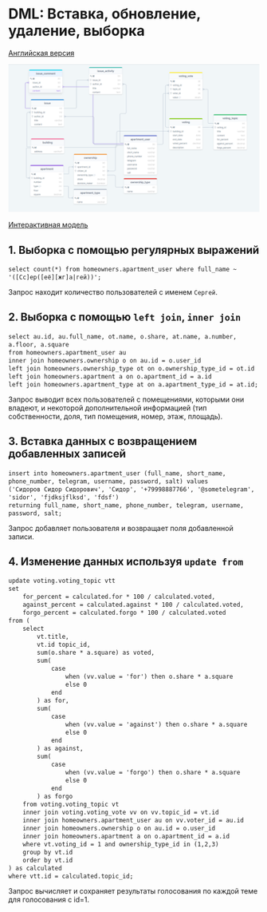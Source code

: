 # DML: Вставка, обновление, удаление, выборка

[Английская версия](.)

![Модель базы данных](database-model-09.png)

[Интерактивная модель](https://drawsql.app/community-services/diagrams/community-of-building-owners/)

## 1. Выборка с помощью регулярных выражений
```postgresql
select count(*) from homeowners.apartment_user where full_name ~ '([Сс]ер([её][жг]а|гей))';
```
Запрос находит количество пользователей с именем `Сергей`.

## 2. Выборка с помощью `left join`, `inner join`
```postgresql
select au.id, au.full_name, ot.name, o.share, at.name, a.number, a.floor, a.square
from homeowners.apartment_user au
inner join homeowners.ownership o on au.id = o.user_id
left join homeowners.ownership_type ot on o.ownership_type_id = ot.id
left join homeowners.apartment a on o.apartment_id = a.id
left join homeowners.apartment_type at on a.apartment_type_id = at.id;
```
Запрос выводит всех пользователей с помещениями, которыми они владеют, и некоторой дополнительной информацией (тип собственности, доля, тип помещения, номер, этаж, площадь).

## 3. Вставка данных с возвращением добавленных записей
```postgresql
insert into homeowners.apartment_user (full_name, short_name, phone_number, telegram, username, password, salt) values 
('Сидоров Сидор Сидорович', 'Сидор', '+79998887766', '@sometelegram', 'sidor', 'fjdksjflksd', 'fdsf')   
returning full_name, short_name, phone_number, telegram, username, password, salt;
```
Запрос добавляет пользователя и возвращает поля добавленной записи.

## 4. Изменение данных используя `update from`
```postgresql
update voting.voting_topic vtt
set
    for_percent = calculated.for * 100 / calculated.voted,
    against_percent = calculated.against * 100 / calculated.voted,
    forgo_percent = calculated.forgo * 100 / calculated.voted
from (
    select
        vt.title,
        vt.id topic_id,
        sum(o.share * a.square) as voted,
        sum(
            case
                when (vv.value = 'for') then o.share * a.square
                else 0
            end
        ) as for,
        sum(
            case
                when (vv.value = 'against') then o.share * a.square
                else 0
            end
        ) as against,
        sum(
            case
                when (vv.value = 'forgo') then o.share * a.square
                else 0
            end
        ) as forgo
    from voting.voting_topic vt
    inner join voting.voting_vote vv on vv.topic_id = vt.id
    inner join homeowners.apartment_user au on vv.voter_id = au.id
    inner join homeowners.ownership o on au.id = o.user_id
    inner join homeowners.apartment a on o.apartment_id = a.id
    where vt.voting_id = 1 and ownership_type_id in (1,2,3)
    group by vt.id
    order by vt.id
) as calculated
where vtt.id = calculated.topic_id;
```
Запрос вычисляет и сохраняет результаты голосования по каждой теме для голосования с id=1.
